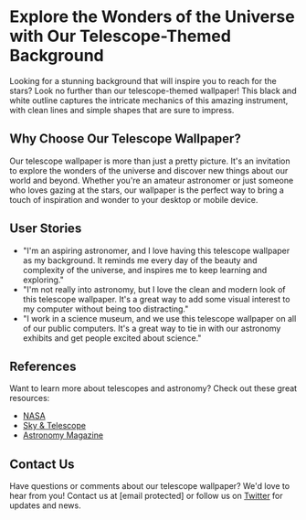 <!--font:Alegreya-->

# Explore the Wonders of the Universe with Our Telescope-Themed Background

Looking for a stunning background that will inspire you to reach for the stars? Look no further than our telescope-themed wallpaper! This black and white outline captures the intricate mechanics of this amazing instrument, with clean lines and simple shapes that are sure to impress.

## Why Choose Our Telescope Wallpaper?

Our telescope wallpaper is more than just a pretty picture. It's an invitation to explore the wonders of the universe and discover new things about our world and beyond. Whether you're an amateur astronomer or just someone who loves gazing at the stars, our wallpaper is the perfect way to bring a touch of inspiration and wonder to your desktop or mobile device.

## User Stories

- "I'm an aspiring astronomer, and I love having this telescope wallpaper as my background. It reminds me every day of the beauty and complexity of the universe, and inspires me to keep learning and exploring."
- "I'm not really into astronomy, but I love the clean and modern look of this telescope wallpaper. It's a great way to add some visual interest to my computer without being too distracting."
- "I work in a science museum, and we use this telescope wallpaper on all of our public computers. It's a great way to tie in with our astronomy exhibits and get people excited about science."

## References

Want to learn more about telescopes and astronomy? Check out these great resources:

- [NASA](#nasa)
- [Sky & Telescope](#sky-telescope)
- [Astronomy Magazine](#astronomy-magazine)

## Contact Us

Have questions or comments about our telescope wallpaper? We'd love to hear from you! Contact us at [email protected] or follow us on [Twitter](#twitter) for updates and news.

<!--

Write me content for website with wallpaper which alt text is:

"A black and white outline of a telescope, with clean lines and simple shapes that highlight the intricate mechanics of the instrument."

The name/title of the page should not be 1:1 copy of the alt text but rather a real content of the website which is using this wallpaper.

- Use markdown format 
- Start with heading
- Heading should be short and concise
- The content should look like a real website 
- The website should not be about the wallpaper, wallpaper is just a related background
- Heading should be contain work "wallpaper" or "background"
- Include real sections like references, contact, user stories, etc. use things relevant to the page purpose.
- Feel free to use structure like headings, bullets, numbering, blockquotes, paragraphs, horizontal lines, etc.
- You can use formatting like bold or _italic_
- You can include UTF-8 emojis
- Links should be only #hash anchors (and you can refer to the document itself)
- Do not include images


---


# Explore the Wonders of the Universe with Our Telescope-Themed Background

Looking for a stunning background that will inspire you to reach for the stars? Look no further than our telescope-themed wallpaper! This black and white outline captures the intricate mechanics of this amazing instrument, with clean lines and simple shapes that are sure to impress.

## Why Choose Our Telescope Wallpaper?

Our telescope wallpaper is more than just a pretty picture. It's an invitation to explore the wonders of the universe and discover new things about our world and beyond. Whether you're an amateur astronomer or just someone who loves gazing at the stars, our wallpaper is the perfect way to bring a touch of inspiration and wonder to your desktop or mobile device.

## User Stories

- "I'm an aspiring astronomer, and I love having this telescope wallpaper as my background. It reminds me every day of the beauty and complexity of the universe, and inspires me to keep learning and exploring."
- "I'm not really into astronomy, but I love the clean and modern look of this telescope wallpaper. It's a great way to add some visual interest to my computer without being too distracting."
- "I work in a science museum, and we use this telescope wallpaper on all of our public computers. It's a great way to tie in with our astronomy exhibits and get people excited about science."

## References

Want to learn more about telescopes and astronomy? Check out these great resources:

- [NASA](#nasa)
- [Sky & Telescope](#sky-telescope)
- [Astronomy Magazine](#astronomy-magazine)

## Contact Us

Have questions or comments about our telescope wallpaper? We'd love to hear from you! Contact us at [email protected] or follow us on [Twitter](#twitter) for updates and news.

-->
